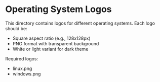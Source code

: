 # Operating System Logos

This directory contains logos for different operating systems. Each logo should be:
- Square aspect ratio (e.g., 128x128px)
- PNG format with transparent background
- White or light variant for dark theme

Required logos:
- linux.png
- windows.png